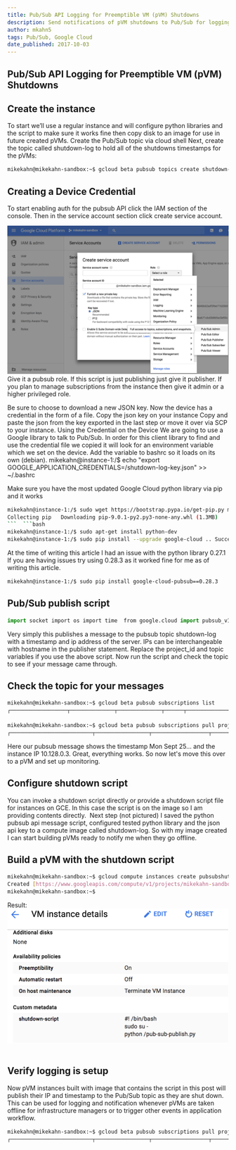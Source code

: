 ```yaml
---
title: Pub/Sub API Logging for Preemptible VM (pVM) Shutdowns
description: Send notifications of pVM shutdowns to Pub/Sub for logging
author: mkahn5
tags: Pub/Sub, Google Cloud
date_published: 2017-10-03
---
```


## Pub/Sub API Logging for Preemptible VM (pVM) Shutdowns

## Create the instance
To start we’ll use a regular instance and will configure python libraries and the script to make sure it works fine then copy disk to an image for use in future created pVMs.
Create the Pub/Sub topic via cloud shell
Next, create the topic called shutdown-log to hold all of the shutdowns timestamps for the pVMs:

```bash
mikekahn@mikekahn-sandbox:~$ gcloud beta pubsub topics create shutdown-log Created topic [shutdown-log].mikekahn@mikekahn-sandbox:~$
```

## Creating a Device Credential

To start enabling auth for the pubsub API click the IAM section of the console.
Then in the service account section click create service account.

![Pubsub Role](iam.png)
Give it a pubsub role. If this script is just publishing just give it publisher. If you plan to manage subscriptions from the instance then give it admin or a higher privileged role.


Be sure to choose to download a new JSON key. Now the device has a credential in the form of a file.
Copy the json key on your instance
Copy and paste the json from the key exported in the last step or move it over via SCP to your instance.
Using the Credential on the Device
We are going to use a Google library to talk to Pub/Sub. In order for this client library to find and use the credential file we copied it will look for an environment variable which we set on the device. Add the variable to bashrc so it loads on its own (debian).
mikekahn@instance-1:/$ echo "export GOOGLE_APPLICATION_CREDENTIALS=/shutdown-log-key.json" >> ~/.bashrc

Make sure you have the most updated Google Cloud python library via pip and it works 

```bash
mikekahn@instance-1:/$ sudo wget https://bootstrap.pypa.io/get-pip.py mikekahn@instance-1:/$ sudo python get-pip.py
Collecting pip   Downloading pip-9.0.1-py2.py3-none-any.whl (1.3MB)    100% |████████████████████████████████| 1.3MB 1.0MB/s Collecting setuptools  Downloading setuptools-36.5.0-py2.py3-none-any.whl (478kB)    100% |████████████████████████████████| 481kB 2.4MB/s Collecting wheel  Downloading wheel-0.30.0-py2.py3-none-any.whl (49kB)    100% |████████████████████████████████| 51kB 9.8MB/s Installing collected packages: pip, setuptools, wheelSuccessfully installed pip-9.0.1 setuptools-36.5.0 wheel-0.30.0
```  ```bash
mikekahn@instance-1:/$ sudo apt-get install python-dev 
mikekahn@instance-1:/$ sudo pip install --upgrade google-cloud .. Successfully installed dill-0.2.7.1 future-0.16.0 gapic-google-cloud-datastore-v1-0.15.3 gapic-google-cloud-error-reporting-v1beta1-0.15.3 gapic-google-cloud-logging-v2-0.91.3 gapic-google-cloud-pubsub-v1-0.15.4 gapic-google-cloud-spanner-admin-database-v1-0.15.3 gapic-google-cloud-spanner-admin-instance-v1-0.15.3 gapic-google-cloud-spanner-v1-0.15.3 google-cloud-0.27.0 google-cloud-bigquery-0.26.0 google-cloud-bigtable-0.26.0 google-cloud-core-0.26.0 google-cloud-datastore-1.2.0 google-cloud-dns-0.26.0 google-cloud-error-reporting-0.26.0 google-cloud-language-0.27.0 google-cloud-logging-1.2.0 google-cloud-monitoring-0.26.0 google-cloud-pubsub-0.27.0 google-cloud-resource-manager-0.26.0 google-cloud-runtimeconfig-0.26.0 google-cloud-spanner-0.26.0 google-cloud-speech-0.28.0 google-cloud-storage-1.3.2 google-cloud-translate-1.1.0 google-cloud-videointelligence-0.25.0 google-cloud-vision-0.26.0 google-gax-0.15.15 google-resumable-media-0.2.3 grpc-google-iam-v1-0.11.4 httplib2-0.10.3 monotonic-1.3 oauth2client-3.0.0 ply-3.8 proto-google-cloud-datastore-v1-0.90.4 proto-google-cloud-error-reporting-v1beta1-0.15.3 proto-google-cloud-logging-v2-0.91.3 proto-google-cloud-pubsub-v1-0.15.4 proto-google-cloud-spanner-admin-database-v1-0.15.3 proto-google-cloud-spanner-admin-instance-v1-0.15.3 proto-google-cloud-spanner-v1-0.15.3 tenacity-4.4.0 mikekahn@instance-1:/$ mikekahn@instance-1:/$ sudo pip install --upgrade google-cloud-pubsub 
```

At the time of writing this article I had an issue with the python library 0.27.1
If you are having issues try using 0.28.3 as it worked fine for me as of writing this article.

```bash
mikekahn@instance-1:/$ sudo pip install google-cloud-pubsub==0.28.3
```

## Pub/Sub publish script

```python
import socket import os import time  from google.cloud import pubsub_v1 from datetime import datetime  from subprocess import check_output  publisher = pubsub_v1.PublisherClient()  hostname = socket.gethostname()  ips = check_output(['hostname', '--all-ip-addresses']) timestamp = time.strftime("%c")  topic = 'projects/{project_id}/topics/{topic}'.format(     project_id='mikekahn-sandbox',     topic='shutdown-log',  # Set this to something appropriate. ) publisher.publish(topic, timestamp, ips=ips)
```

Very simply this publishes a message to the pubsub topic shutdown-log with a timestamp and ip address of the server. IPs can be interchangeable with hostname in the publisher statement. Replace the project_id and topic variables if you use the above script. Now run the script and check the topic to see if your message came through.

## Check the topic for your messages

```bash
mikekahn@mikekahn-sandbox:~$ gcloud beta pubsub subscriptions list
┌──────────────────┬──────────────┬──────────────┬──────┬──────────────┐│     PROJECT      │ SUBSCRIPTION │    TOPIC     │ TYPE │ ACK_DEADLINE │├──────────────────┼──────────────┼──────────────┼──────┼──────────────┤│ mikekahn-sandbox │ shutdown-log │ shutdown-log │ PULL │ 10           │└──────────────────┴──────────────┴──────────────┴──────┴──────────────┘mikekahn@mikekahn-sandbox:~$
  
mikekahn@mikekahn-sandbox:~$ gcloud beta pubsub subscriptions pull projects/mikekahn-sandbox/subscriptions/shutdown-log
┌──────────────────────────┬─────────────────┬──────────────────┬────────────────────────────────────────────────────────────────────────────────────────────────────────────────────────────────────────────────────────────────────┐│           DATA           │    MESSAGE_ID   │    ATTRIBUTES    │                                                                               ACK_ID                                                                              │├──────────────────────────┼─────────────────┼──────────────────┼────────────────────────────────────────────────────────────────────────────────────────────────────────────────────────────────────────────────────────────────────┤│ Mon Sep 25 23:50:57 2017 │ 155794142007574 │ ips=10.128.0.3   │ XkASTCcYRElTK0MLKlgRTgQhIT4wPkVTRFAGFixdRkhRNxkIaFEOT14jPzUgKEUVCQgUBXx9cEJTdV9UcmhRDRlyfWBwPwgbUwoXB35cURIHaE5tdSVuDBx3emhxa14RAQJCVnlbc_SJyvQ2ZiU9XxJLLD5-LC1FQQ │└──────────────────────────┴─────────────────┴──────────────────┴────────────────────────────────────────────────────────────────────────────────────────────────────────────────────────────────────────────────────────────────────┘
```

Here our pubsub message shows the timestamp Mon Sept 25… and the instance IP 10.128.0.3. 
Great, everything works. So now let's move this over to a pVM and set up monitoring.

## Configure shutdown script
You can invoke a shutdown script directly or provide a shutdown script file for instances on GCE. In this case the script is on the image so I am providing contents directly.  Next step (not pictured) I saved the python pubsub api message script, configured tested python library and the json api key to a compute image called shutdown-log. So with my image created I can start building pVMs ready to notify me when they go offline.

## Build a pVM with the shutdown script

```bash
mikekahn@mikekahn-sandbox:~$ gcloud compute instances create pubsubshutdown6 --preemptible --image shutdown-log --zone us-west1-a --metadata shutdown-script="#! /bin/bash sudo su - python /pub-sub-publish.py"
Created [https://www.googleapis.com/compute/v1/projects/mikekahn-sandbox/zones/us-west1-a/instances/pubsubshutdown2].NAME             ZONE        MACHINE_TYPE   PREEMPTIBLE  INTERNAL_IP  EXTERNAL_IP     STATUSpubsubshutdown2  us-west1-a  n1-standard-1  true         10.138.0.4   35.203.140.135  RUNNING
mikekahn@mikekahn-sandbox:~$
```

Result:
![pVM Instance Details - Shutdown Script](pvm.png)
 
## Verify logging is setup

Now pVM instances built with image that contains the script in this post will publish their IP and timestamp to the Pub/Sub topic as they are shut down. This can be used for logging and notification whenever pVMs are taken offline for infrastructure managers or to trigger other events in application workflow.

```bash
mikekahn@mikekahn-sandbox:~$ gcloud beta pubsub subscriptions pull projects/mikekahn-sandbox/subscriptions/shutdown-log
┌──────────────────────────┬─────────────────┬──────────────────┬────────────────────────────────────────────────────────────────────────────────────────────────────────────────────────────────────────────────────────────────────┐│           DATA           │    MESSAGE_ID   │    ATTRIBUTES    │                                                                               ACK_ID                                                                              │├──────────────────────────┼─────────────────┼──────────────────┼────────────────────────────────────────────────────────────────────────────────────────────────────────────────────────────────────────────────────────────────────┤│ Fri Sep 29 00:53:54 2017 │ 156359192560439 │ ips=10.138.0.4   │ XkASTCcYRElTK0MLKlgRTgQhIT4wPkVTRFAGFixdRkhRNxkIaFEOT14jPzUgKEUaCQgUBXx9cVtedV5ZGgdRDRlyfGQgOQsVUAURUy1VWhENem1cVzhQCB9xeGh0Y1gWBwJBUHd32cmqwsBtZho9XxJLLD5-LC1FQQ │└──────────────────────────┴─────────────────┴──────────────────┴────────────────────────────────────────────────────────────────────────────────────────────────────────────────────────────────────────────────────────────────────┘
```

